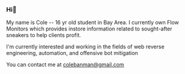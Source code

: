 ### Hi👋

My name is Cole -- 16 yr old student in Bay Area. I currently own Flow Monitors which provides instore information related to sought-after sneakers to help clients profit. 

I'm currently interested and working in the fields of web reverse engineering, automation, and offensive bot mitigation

You can contact me at colebanman@gmail.com

<!--
**colebanman/colebanman** is a ✨ _special_ ✨ repository because its `README.md` (this file) appears on your GitHub profile.

Here are some ideas to get you started:

- 🔭 I’m currently working on ...
- 🌱 I’m currently learning ...
- 👯 I’m looking to collaborate on ...
- 🤔 I’m looking for help with ...
- 💬 Ask me about ...
- 📫 How to reach me: ...
- 😄 Pronouns: ...
- ⚡ Fun fact: ...
-->
